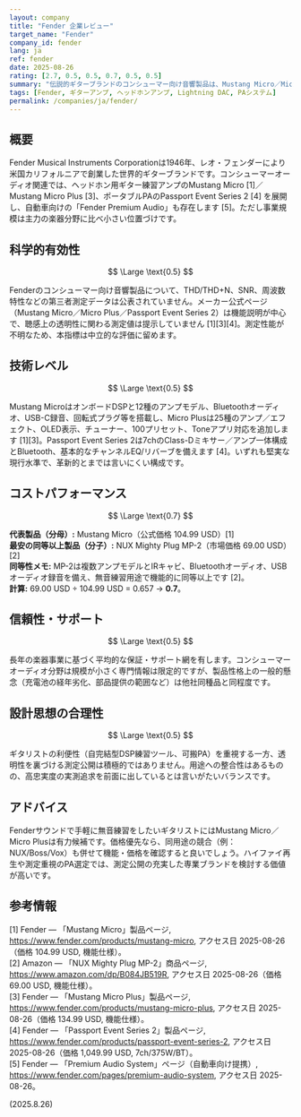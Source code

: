 ```yaml
---
layout: company
title: "Fender 企業レビュー"
target_name: "Fender"
company_id: fender
lang: ja
ref: fender
date: 2025-08-26
rating: [2.7, 0.5, 0.5, 0.7, 0.5, 0.5]
summary: "伝説的ギターブランドのコンシューマー向け音響製品は、Mustang Micro／Micro Plusのヘッドホン練習アンプや小型PAが中心で公開測定は限定的です。最安の同等品と比べるとコストパフォーマンスはやや不利です。"
tags: [Fender, ギターアンプ, ヘッドホンアンプ, Lightning DAC, PAシステム]
permalink: /companies/ja/fender/
---
```


## 概要

Fender Musical Instruments Corporationは1946年、レオ・フェンダーにより米国カリフォルニアで創業した世界的ギターブランドです。コンシューマーオーディオ関連では、ヘッドホン用ギター練習アンプのMustang Micro [1]／Mustang Micro Plus [3]、ポータブルPAのPassport Event Series 2 [4] を展開し、自動車向けの「Fender Premium Audio」も存在します [5]。ただし事業規模は主力の楽器分野に比べ小さい位置づけです。

## 科学的有効性

$$ \Large \text{0.5} $$

Fenderのコンシューマー向け音響製品について、THD/THD+N、SNR、周波数特性などの第三者測定データは公表されていません。メーカー公式ページ（Mustang Micro／Micro Plus／Passport Event Series 2）は機能説明が中心で、聴感上の透明性に関わる測定値は提示していません [1][3][4]。測定性能が不明なため、本指標は中立的な評価に留めます。

## 技術レベル

$$ \Large \text{0.5} $$

Mustang MicroはオンボードDSPと12種のアンプモデル、Bluetoothオーディオ、USB-C録音、回転式プラグ等を搭載し、Micro Plusは25種のアンプ／エフェクト、OLED表示、チューナー、100プリセット、Toneアプリ対応を追加します [1][3]。Passport Event Series 2は7chのClass-Dミキサー／アンプ一体構成とBluetooth、基本的なチャンネルEQ/リバーブを備えます [4]。いずれも堅実な現行水準で、革新的とまでは言いにくい構成です。

## コストパフォーマンス

$$ \Large \text{0.7} $$

**代表製品（分母）:** Mustang Micro（公式価格 104.99 USD）[1]  
**最安の同等以上製品（分子）:** NUX Mighty Plug MP-2（市場価格 69.00 USD）[2]  
**同等性メモ:** MP-2は複数アンプモデルとIRキャビ、Bluetoothオーディオ、USBオーディオ録音を備え、無音練習用途で機能的に同等以上です [2]。  
**計算:** 69.00 USD ÷ 104.99 USD = 0.657 → **0.7**。

## 信頼性・サポート

$$ \Large \text{0.5} $$

長年の楽器事業に基づく平均的な保証・サポート網を有します。コンシューマーオーディオ分野は規模が小さく専門情報は限定的ですが、製品性格上の一般的懸念（充電池の経年劣化、部品提供の範囲など）は他社同種品と同程度です。

## 設計思想の合理性

$$ \Large \text{0.5} $$

ギタリストの利便性（自完結型DSP練習ツール、可搬PA）を重視する一方、透明性を裏づける測定公開は積極的ではありません。用途への整合性はあるものの、高忠実度の実測追求を前面に出しているとは言いがたいバランスです。

## アドバイス

Fenderサウンドで手軽に無音練習をしたいギタリストにはMustang Micro／Micro Plusは有力候補です。価格優先なら、同用途の競合（例：NUX/Boss/Vox）も併せて機能・価格を確認すると良いでしょう。ハイファイ再生や測定重視のPA選定では、測定公開の充実した専業ブランドを検討する価値が高いです。

## 参考情報

[1] Fender — 「Mustang Micro」製品ページ, https://www.fender.com/products/mustang-micro, アクセス日 2025-08-26（価格 104.99 USD, 機能仕様）。  
[2] Amazon — 「NUX Mighty Plug MP-2」商品ページ, https://www.amazon.com/dp/B084JB519R, アクセス日 2025-08-26（価格 69.00 USD, 機能仕様）。  
[3] Fender — 「Mustang Micro Plus」製品ページ, https://www.fender.com/products/mustang-micro-plus, アクセス日 2025-08-26（価格 134.99 USD, 機能仕様）。  
[4] Fender — 「Passport Event Series 2」製品ページ, https://www.fender.com/products/passport-event-series-2, アクセス日 2025-08-26（価格 1,049.99 USD, 7ch/375W/BT）。  
[5] Fender — 「Premium Audio System」ページ（自動車向け提携）, https://www.fender.com/pages/premium-audio-system, アクセス日 2025-08-26。

(2025.8.26)

